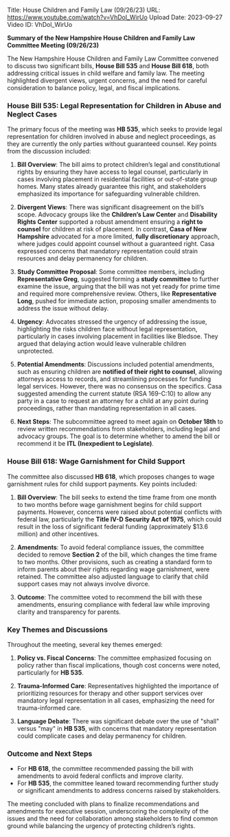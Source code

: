 Title: House Children and Family Law (09/26/23)
URL: https://www.youtube.com/watch?v=VhDol_WirUo
Upload Date: 2023-09-27
Video ID: VhDol_WirUo

**Summary of the New Hampshire House Children and Family Law Committee Meeting (09/26/23)**

The New Hampshire House Children and Family Law Committee convened to discuss two significant bills, **House Bill 535** and **House Bill 618**, both addressing critical issues in child welfare and family law. The meeting highlighted divergent views, urgent concerns, and the need for careful consideration to balance policy, legal, and fiscal implications.

### **House Bill 535: Legal Representation for Children in Abuse and Neglect Cases**
The primary focus of the meeting was **HB 535**, which seeks to provide legal representation for children involved in abuse and neglect proceedings, as they are currently the only parties without guaranteed counsel. Key points from the discussion included:

1. **Bill Overview**: The bill aims to protect children’s legal and constitutional rights by ensuring they have access to legal counsel, particularly in cases involving placement in residential facilities or out-of-state group homes. Many states already guarantee this right, and stakeholders emphasized its importance for safeguarding vulnerable children.

2. **Divergent Views**: There was significant disagreement on the bill’s scope. Advocacy groups like the **Children’s Law Center** and **Disability Rights Center** supported a robust amendment ensuring a **right to counsel** for children at risk of placement. In contrast, **Casa of New Hampshire** advocated for a more limited, **fully discretionary** approach, where judges could appoint counsel without a guaranteed right. Casa expressed concerns that mandatory representation could strain resources and delay permanency for children.

3. **Study Committee Proposal**: Some committee members, including **Representative Greg**, suggested forming a **study committee** to further examine the issue, arguing that the bill was not yet ready for prime time and required more comprehensive review. Others, like **Representative Long**, pushed for immediate action, proposing smaller amendments to address the issue without delay.

4. **Urgency**: Advocates stressed the urgency of addressing the issue, highlighting the risks children face without legal representation, particularly in cases involving placement in facilities like Bledsoe. They argued that delaying action would leave vulnerable children unprotected.

5. **Potential Amendments**: Discussions included potential amendments, such as ensuring children are **notified of their right to counsel**, allowing attorneys access to records, and streamlining processes for funding legal services. However, there was no consensus on the specifics. Casa suggested amending the current statute (RSA 169-C:10) to allow any party in a case to request an attorney for a child at any point during proceedings, rather than mandating representation in all cases.

6. **Next Steps**: The subcommittee agreed to meet again on **October 18th** to review written recommendations from stakeholders, including legal and advocacy groups. The goal is to determine whether to amend the bill or recommend it be **ITL (Inexpedient to Legislate)**.

### **House Bill 618: Wage Garnishment for Child Support**
The committee also discussed **HB 618**, which proposes changes to wage garnishment rules for child support payments. Key points included:

1. **Bill Overview**: The bill seeks to extend the time frame from one month to two months before wage garnishment begins for child support payments. However, concerns were raised about potential conflicts with federal law, particularly the **Title IV-D Security Act of 1975**, which could result in the loss of significant federal funding (approximately $13.6 million) and other incentives.

2. **Amendments**: To avoid federal compliance issues, the committee decided to remove **Section 2** of the bill, which changes the time frame to two months. Other provisions, such as creating a standard form to inform parents about their rights regarding wage garnishment, were retained. The committee also adjusted language to clarify that child support cases may not always involve divorce.

3. **Outcome**: The committee voted to recommend the bill with these amendments, ensuring compliance with federal law while improving clarity and transparency for parents.

### **Key Themes and Discussions**
Throughout the meeting, several key themes emerged:

1. **Policy vs. Fiscal Concerns**: The committee emphasized focusing on policy rather than fiscal implications, though cost concerns were noted, particularly for **HB 535**.

2. **Trauma-Informed Care**: Representatives highlighted the importance of prioritizing resources for therapy and other support services over mandatory legal representation in all cases, emphasizing the need for trauma-informed care.

3. **Language Debate**: There was significant debate over the use of "shall" versus "may" in **HB 535**, with concerns that mandatory representation could complicate cases and delay permanency for children.

### **Outcome and Next Steps**
- For **HB 618**, the committee recommended passing the bill with amendments to avoid federal conflicts and improve clarity.
- For **HB 535**, the committee leaned toward recommending further study or significant amendments to address concerns raised by stakeholders.

The meeting concluded with plans to finalize recommendations and amendments for executive session, underscoring the complexity of the issues and the need for collaboration among stakeholders to find common ground while balancing the urgency of protecting children’s rights.